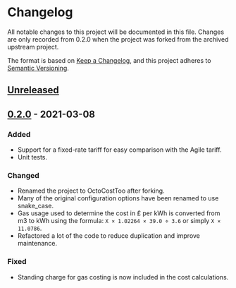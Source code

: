 # Changelog

All notable changes to this project will be documented in this file.
Changes are only recorded from 0.2.0 when the project was forked from the archived upstream project.

The format is based on [Keep a Changelog](https://keepachangelog.com/en/1.0.0/),
and this project adheres to [Semantic Versioning](https://semver.org/spec/v2.0.0.html).

## [Unreleased]

## [0.2.0] - 2021-03-08

### Added

- Support for a fixed-rate tariff for easy comparison with the Agile tariff.
- Unit tests.

### Changed

- Renamed the project to OctoCostToo after forking.
- Many of the original configuration options have been renamed to use snake_case.
- Gas usage used to determine the cost in £ per kWh is converted from m3 to kWh using the formula: `X × 1.02264 × 39.0 ÷ 3.6` or simply `X × 11.0786`.
- Refactored a lot of the code to reduce duplication and improve maintenance.

### Fixed

- Standing charge for gas costing is now included in the cost calculations.

[Unreleased]: https://github.com/lildude/OctoCostToo/compare/v0.2.0...HEAD
[0.2.0]: https://github.com/lildude/OctoCostToo/compare/v0.1.9...v0.2.0
